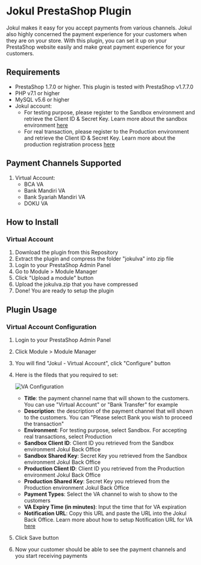 # Jokul PrestaShop Plugin

Jokul makes it easy for you accept payments from various channels. Jokul also highly concerned the payment experience for your customers when they are on your store. With this plugin, you can set it up on your PrestaShop website easily and make great payment experience for your customers.

## Requirements

- PrestaShop 1.7.0 or higher. This plugin is tested with PrestaShop v1.7.7.0
- PHP v7.1 or higher
- MySQL v5.6 or higher
- Jokul account:
    - For testing purpose, please register to the Sandbox environment and retrieve the Client ID & Secret Key. Learn more about the sandbox environment [here](https://jokul.doku.com/docs/docs/getting-started/explore-sandbox)
    - For real transaction, please register to the Production environment and retrieve the Client ID & Secret Key. Learn more about the production registration process [here](https://jokul.doku.com/docs/docs/getting-started/register-user)

## Payment Channels Supported

1. Virtual Account:
    - BCA VA
    - Bank Mandiri VA
    - Bank Syariah Mandiri VA
    - DOKU VA

## How to Install

### Virtual Account

1. Download the plugin from this Repository
1. Extract the plugin and compress the folder "jokulva" into zip file
1. Login to your PrestaShop Admin Panel
1. Go to Module > Module Manager
1. Click "Upload a module" button
1. Upload the jokulva.zip that you have compressed
1. Done! You are ready to setup the plugin

## Plugin Usage

### Virtual Account Configuration

1. Login to your PrestaShop Admin Panel
1. Click Module > Module Manager
1. You will find "Jokul - Virtual Account", click "Configure" button
1. Here is the fileds that you required to set:

    ![VA Configuration](https://i.ibb.co/nL6m3dq/va-configuration.png)

    - **Title**: the payment channel name that will shown to the customers. You can use "Virtual Account" or "Bank Transfer" for example
    - **Description**: the description of the payment channel that will shown to the customers. You can "Please select Bank you wish to proceed the transaction"
    - **Environment**: For testing purpose, select Sandbox. For accepting real transactions, select Production
    - **Sandbox Client ID**: Client ID you retrieved from the Sandbox environment Jokul Back Office
    - **Sandbox Shared Key**: Secret Key you retrieved from the Sandbox environment Jokul Back Office
    - **Production Client ID**: Client ID you retrieved from the Production environment Jokul Back Office
    - **Production Shared Key**: Secret Key you retrieved from the Production environment Jokul Back Office
    - **Payment Types**: Select the VA channel to wish to show to the customers
    - **VA Expiry Time (in minutes)**: Input the time that for VA expiration
    - **Notification URL**: Copy this URL and paste the URL into the Jokul Back Office. Learn more about how to setup Notification URL for VA [here](https://jokul.doku.com/docs/docs/after-payment/setup-notification-url#virtual-account)
1. Click Save button
1. Now your customer should be able to see the payment channels and you start receiving payments

